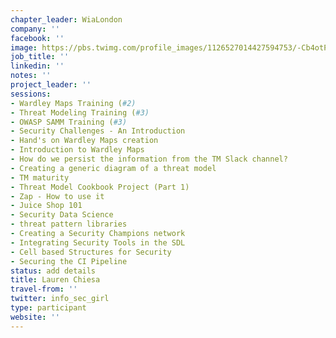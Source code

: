 ```yaml
---
chapter_leader: WiaLondon
company: ''
facebook: ''
image: https://pbs.twimg.com/profile_images/1126527014427594753/-Cb4otPe_400x400.jpg
job_title: ''
linkedin: ''
notes: ''
project_leader: ''
sessions:
- Wardley Maps Training (#2)
- Threat Modeling Training (#3)
- OWASP SAMM Training (#3)
- Security Challenges - An Introduction
- Hand's on Wardley Maps creation
- Introduction to Wardley Maps
- How do we persist the information from the TM Slack channel?
- Creating a generic diagram of a threat model
- TM maturity
- Threat Model Cookbook Project (Part 1)
- Zap - How to use it
- Juice Shop 101
- Security Data Science
- threat pattern libraries
- Creating a Security Champions network
- Integrating Security Tools in the SDL
- Cell based Structures for Security
- Securing the CI Pipeline
status: add details
title: Lauren Chiesa
travel-from: ''
twitter: info_sec_girl
type: participant
website: ''
---
```


<!-- put more details about participant here -->
